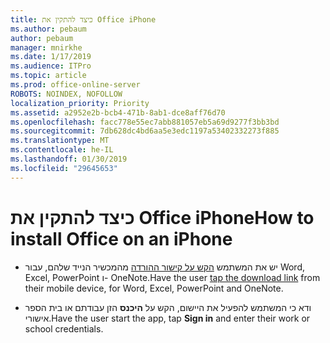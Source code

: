 ```yaml
---
title: כיצד להתקין את Office iPhone
ms.author: pebaum
author: pebaum
manager: mnirkhe
ms.date: 1/17/2019
ms.audience: ITPro
ms.topic: article
ms.prod: office-online-server
ROBOTS: NOINDEX, NOFOLLOW
localization_priority: Priority
ms.assetid: a2952e2b-bcb4-471b-8ab1-dce8aff76d70
ms.openlocfilehash: facc778e55ec7abb881057eb5a69d9277f3bb3bd
ms.sourcegitcommit: 7db628dc4bd6aa5e3edc1197a53402332273f885
ms.translationtype: MT
ms.contentlocale: he-IL
ms.lasthandoff: 01/30/2019
ms.locfileid: "29645653"
---
```

# <a name="how-to-install-office-on-an-iphone"></a><span data-ttu-id="d8f83-102">כיצד להתקין את Office iPhone</span><span class="sxs-lookup"><span data-stu-id="d8f83-102">How to install Office on an iPhone</span></span>


- <span data-ttu-id="d8f83-103">יש את המשתמש [הקש על קישור ההורדה](https://support.office.com/article/9df6d10c-7281-4671-8666-6ca8e339b628?wt.mc_id=Alchemy_ClientDIA) מהמכשיר הנייד שלהם, עבור Word, Excel, PowerPoint ו- OneNote.</span><span class="sxs-lookup"><span data-stu-id="d8f83-103">Have the user [tap the download link](https://support.office.com/article/9df6d10c-7281-4671-8666-6ca8e339b628?wt.mc_id=Alchemy_ClientDIA) from their mobile device, for Word, Excel, PowerPoint and OneNote.</span></span> 
    
- <span data-ttu-id="d8f83-104">ודא כי המשתמש להפעיל את היישום, הקש על **היכנס** הזן עבודתם או בית הספר אישורי.</span><span class="sxs-lookup"><span data-stu-id="d8f83-104">Have the user start the app, tap **Sign in** and enter their work or school credentials.</span></span> 
    

